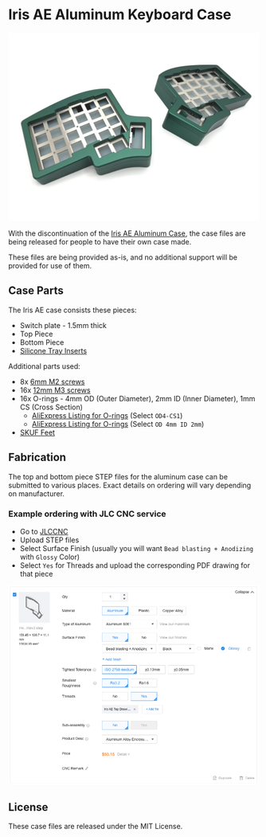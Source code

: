 # Iris AE Aluminum Keyboard Case

![Green Iris AE Case](images/iris-ae-green.jpg)

With the discontinuation of the [Iris AE Aluminum Case](https://keeb.io/products/iris-ae-aluminum-case), the case files are being released for people to have their own case made.

These files are being provided as-is, and no additional support will be provided for use of them.

## Case Parts

The Iris AE case consists these pieces:

- Switch plate - 1.5mm thick
- Top Piece
- Bottom Piece
- [Silicone Tray Inserts](https://keeb.io/products/iris-aluminum-case-silicone-tray-insert)

Additional parts used:

- 8x [6mm M2 screws](https://s.click.aliexpress.com/e/_opXvJPD)
- 16x [12mm M3 screws](https://s.click.aliexpress.com/e/_opXvJPD)
- 16x O-rings - 4mm OD (Outer Diameter), 2mm ID (Inner Diameter), 1mm CS (Cross Section)
    - [AliExpress Listing for O-rings](https://s.click.aliexpress.com/e/_oEDcQlM) (Select `OD4-CS1`)
    - [AliExpress Listing for O-rings](https://s.click.aliexpress.com/e/_okIWTFc) (Select `OD 4mm ID 2mm`)
- [SKUF Feet](https://keeb.io/products/skuf-silicone-rubber-keyboard-feet)

## Fabrication

The top and bottom piece STEP files for the aluminum case can be submitted to various places. Exact details on ordering will vary depending on manufacturer.

### Example ordering with JLC CNC service

- Go to [JLCCNC](https://jlccnc.com/cnc-machining-quote)
- Upload STEP files
- Select Surface Finish (usually you will want `Bead blasting + Anodizing` with `Glossy` Color)
- Select `Yes` for Threads and upload the corresponding PDF drawing for that piece


![JLCCNC Ordering Page](images/jlccnc-order.png)

## License

These case files are released under the MIT License.

